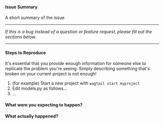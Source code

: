 #### Issue Summary

A short summary of the issue


---

_If this is a bug instead of a question or feature request, please fill out the sections below._

---

#### Steps to Reproduce

It's essential that you provide enough information for someone else to replicate the problem you're seeing. Simply describing something that's broken on your current project is not enough!

1. (for example) Start a new project with `wagtail start myproject`
2. Edit models.py as follows...
3. ...

#### What were you expecting to happen?

#### What actually happened?
